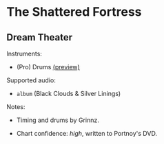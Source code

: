 # The Shattered Fortress

## Dream Theater

Instruments:

  * (Pro) Drums [(preview)](http://pages.cs.wisc.edu/~tolly/customs/?title=the-shattered-fortress&artist=dream-theater)

Supported audio:

  * `album` (Black Clouds & Silver Linings)

Notes:

  * Timing and drums by Grinnz.

  * Chart confidence: *high*, written to Portnoy's DVD.

